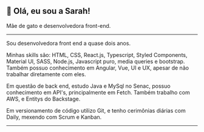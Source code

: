 ## 👋 Olá, eu sou a Sarah!


Mãe de gato e desenvolvedora front-end.

<hr>

Sou desenvolvedora front end a quase dois anos. 

Minhas skills são: HTML, CSS, React.js, Typescript, Styled Components, Material UI, SASS, Node.js, Javascript puro, media queries e bootstrap. Também possuo conhecimento em Angular, Vue, UI e UX, apesar de não trabalhar diretamente com eles. 

Em questão de back end, estudo Java e MySql no Senac, possuo conhecimento em API's, principalmente em Fetch. Também trabalho com AWS, e Entitys do Backstage. 

Em versionamento de código utilizo Git, e tenho cerimônias diárias com Daily, mexendo com Scrum e Kanban.
<hr>

<!---
srhgeorgia/srhgeorgia is a ✨ special ✨ repository because its `README.md` (this file) appears on your GitHub profile.
You can click the Preview link to take a look at your changes.
--->
